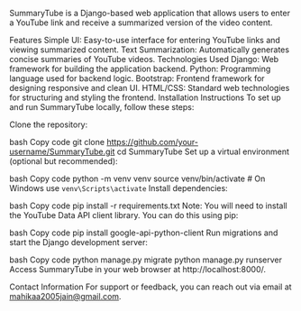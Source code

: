
SummaryTube is a Django-based web application that allows users to enter a YouTube link and receive a summarized version of the video content.
 
Features
Simple UI: Easy-to-use interface for entering YouTube links and viewing summarized content.
Text Summarization: Automatically generates concise summaries of YouTube videos.
Technologies Used
Django: Web framework for building the application backend.
Python: Programming language used for backend logic.
Bootstrap: Frontend framework for designing responsive and clean UI.
HTML/CSS: Standard web technologies for structuring and styling the frontend.
Installation Instructions
To set up and run SummaryTube locally, follow these steps:

Clone the repository:

bash
Copy code
git clone https://github.com/your-username/SummaryTube.git
cd SummaryTube
Set up a virtual environment (optional but recommended):

bash
Copy code
python -m venv venv
source venv/bin/activate  # On Windows use `venv\Scripts\activate`
Install dependencies:

bash
Copy code
pip install -r requirements.txt
Note: You will need to install the YouTube Data API client library. You can do this using pip:

bash
Copy code
pip install google-api-python-client
Run migrations and start the Django development server:

bash
Copy code
python manage.py migrate
python manage.py runserver
Access SummaryTube in your web browser at http://localhost:8000/.

Contact Information
For support or feedback, you can reach out via email at mahikaa2005jain@gmail.com.

